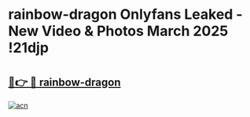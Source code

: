 # rainbow-dragon Onlyfans Leaked - New Video & Photos March 2025 !21djp

# <h2><a href="https://myeuvq.iuczelnia.edu.pl?title=rainbow-dragon&ref=21djp">🔗👉 🔴 rainbow-dragon</a></h2>

[![acn](https://github.com/user-attachments/assets/0f9c940e-d8b0-45ae-aac7-cd30a18b3e1c)](https://myeuvq.iuczelnia.edu.pl?title=rainbow-dragon&ref=21djp)

